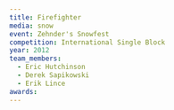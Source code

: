 ```yaml
---
title: Firefighter
media: snow
event: Zehnder's Snowfest
competition: International Single Block
year: 2012
team_members:
  - Eric Hutchinson
  - Derek Sapikowski
  - Erik Lince
awards: 
---
```

